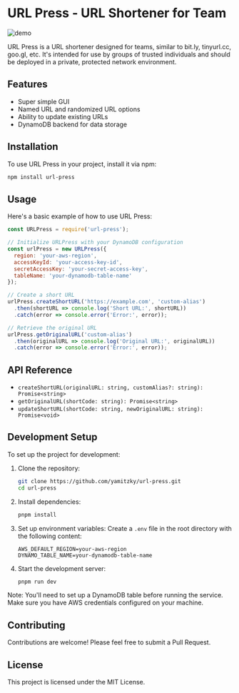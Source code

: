# URL Press - URL Shortener for Team

![demo](https://media.giphy.com/media/xULW8PFcF2A7zAAOQw/giphy.gif)

URL Press is a URL shortener designed for teams, similar to bit.ly, tinyurl.cc, goo.gl, etc. It's intended for use by groups of trusted individuals and should be deployed in a private, protected network environment.

## Features

- Super simple GUI
- Named URL and randomized URL options
- Ability to update existing URLs
- DynamoDB backend for data storage

## Installation

To use URL Press in your project, install it via npm:

```bash
npm install url-press
```

## Usage

Here's a basic example of how to use URL Press:

```javascript
const URLPress = require('url-press');

// Initialize URLPress with your DynamoDB configuration
const urlPress = new URLPress({
  region: 'your-aws-region',
  accessKeyId: 'your-access-key-id',
  secretAccessKey: 'your-secret-access-key',
  tableName: 'your-dynamodb-table-name'
});

// Create a short URL
urlPress.createShortURL('https://example.com', 'custom-alias')
  .then(shortURL => console.log('Short URL:', shortURL))
  .catch(error => console.error('Error:', error));

// Retrieve the original URL
urlPress.getOriginalURL('custom-alias')
  .then(originalURL => console.log('Original URL:', originalURL))
  .catch(error => console.error('Error:', error));
```

## API Reference

- `createShortURL(originalURL: string, customAlias?: string): Promise<string>`
- `getOriginalURL(shortCode: string): Promise<string>`
- `updateShortURL(shortCode: string, newOriginalURL: string): Promise<void>`

## Development Setup

To set up the project for development:

1. Clone the repository:
   ```bash
   git clone https://github.com/yamitzky/url-press.git
   cd url-press
   ```

2. Install dependencies:
   ```bash
   pnpm install
   ```

3. Set up environment variables:
   Create a `.env` file in the root directory with the following content:
   ```
   AWS_DEFAULT_REGION=your-aws-region
   DYNAMO_TABLE_NAME=your-dynamodb-table-name
   ```

4. Start the development server:
   ```bash
   pnpm run dev
   ```

Note: You'll need to set up a DynamoDB table before running the service. Make sure you have AWS credentials configured on your machine.

## Contributing

Contributions are welcome! Please feel free to submit a Pull Request.

## License

This project is licensed under the MIT License.
